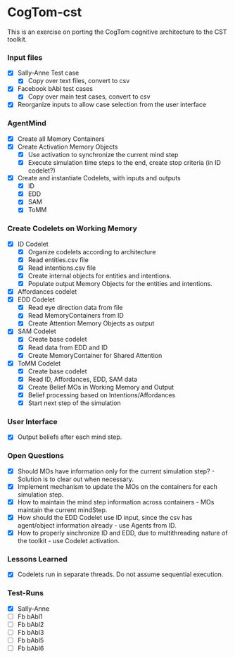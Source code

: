 # CogTom-cst
This is an exercise on porting the CogTom cognitive architecture to the CST toolkit.

### Input files
- [x] Sally-Anne Test case
  - [x] Copy over text files, convert to csv
- [x] Facebook bAbI test cases
  - [x] Copy over main test cases, convert to csv
- [x] Reorganize inputs to allow case selection from the user interface

### AgentMind
- [x] Create all Memory Containers
- [x] Create Activation Memory Objects
  - [x] Use activation to synchronize the current mind step 
  - [x] Execute simulation time steps to the end, create stop criteria (in ID codelet?)
- [x] Create and instantiate Codelets, with inputs and outputs
  - [x] ID
  - [x] EDD
  - [x] SAM
  - [x] ToMM

### Create Codelets on Working Memory
- [x] ID Codelet  
  - [x] Organize codelets according to architecture
  - [x] Read entities.csv file
  - [x] Read intentions.csv file
  - [x] Create internal objects for entities and intentions.
  - [x] Populate output Memory Objects for the entities and intentions.
- [x] Affordances codelet
- [x] EDD Codelet
  - [x] Read eye direction data from file
  - [x] Read MemoryContainers from ID
  - [x] Create Attention Memory Objects as output
- [x] SAM Codelet
  - [x] Create base codelet
  - [x] Read data from EDD and ID
  - [x] Create MemoryContainer for Shared Attention 
- [x] ToMM Codelet
  - [x] Create base codelet
  - [x] Read ID, Affordances, EDD, SAM data 
  - [x] Create Belief MOs in Working Memory and Output
  - [x] Belief processing based on Intentions/Affordances
  - [x] Start next step of the simulation

### User Interface
- [x] Output beliefs after each mind step.

### Open Questions
- [x] Should MOs have information only for the current simulation step? - Solution is to clear out when necessary.
- [x] Implement mechanism to update the MOs on the containers for each simulation step.
- [x] How to maintain the mind step information across containers - MOs maintain the current mindStep.
- [x] How should the EDD Codelet use ID input, since the csv has agent/object information already - use Agents from ID.
- [x] How to properly sinchronize ID and EDD, due to multithreading nature of the toolkit - use Codelet activation.

### Lessons Learned
- [x] Codelets run in separate threads. Do not assume sequential execution.

### Test-Runs
- [x] Sally-Anne
- [ ] Fb bAbl1
- [ ] Fb bAbl2
- [ ] Fb bAbl3
- [ ] Fb bAbl5
- [ ] Fb bAbl6
